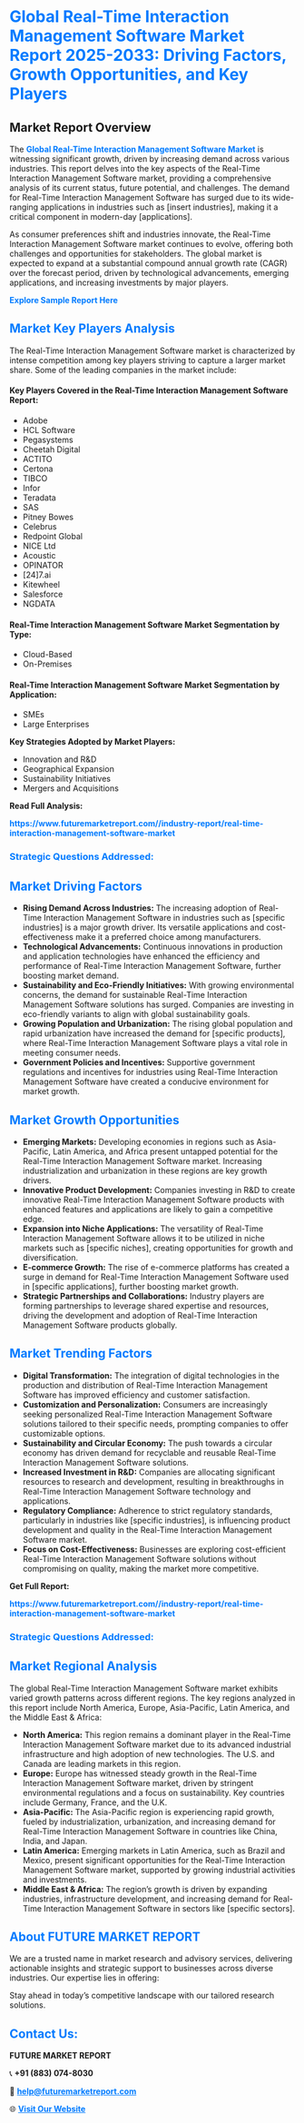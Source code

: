 <h1 style="color: #007BFF;">Global Real-Time Interaction Management Software Market Report 2025-2033: Driving Factors, Growth Opportunities, and Key Players</h1>

<section id="overview">
<h2>Market Report Overview</h2>
<p>The <a href="https://www.futuremarketreport.com//industry-report/real-time-interaction-management-software-market" style="color: #007BFF; text-decoration: none;"><strong>Global Real-Time Interaction Management Software Market</strong></a> is witnessing significant growth, driven by increasing demand across various industries. This report delves into the key aspects of the Real-Time Interaction Management Software market, providing a comprehensive analysis of its current status, future potential, and challenges. The demand for Real-Time Interaction Management Software has surged due to its wide-ranging applications in industries such as [insert industries], making it a critical component in modern-day [applications].</p>
<p>As consumer preferences shift and industries innovate, the Real-Time Interaction Management Software market continues to evolve, offering both challenges and opportunities for stakeholders. The global market is expected to expand at a substantial compound annual growth rate (CAGR) over the forecast period, driven by technological advancements, emerging applications, and increasing investments by major players.</p>
</section>

<section id="overview">
<p><a href="https://www.futuremarketreport.com//request-sample/reportId=57276" style="color: #007BFF; text-decoration: none;"><strong>Explore Sample Report Here</strong></a></p>
</section>

<section id="key-players">
<h2 style="color: #007BFF;">Market Key Players Analysis</h2>
<p>The Real-Time Interaction Management Software market is characterized by intense competition among key players striving to capture a larger market share. Some of the leading companies in the market include:</p>
<h4>Key Players Covered in the Real-Time Interaction Management Software Report:</h4>
<ul><li>Adobe</li><li>HCL Software</li><li>Pegasystems</li><li>Cheetah Digital</li><li>ACTITO</li><li>Certona</li><li>TIBCO</li><li>Infor</li><li>Teradata</li><li>SAS</li><li>Pitney Bowes</li><li>Celebrus</li><li>Redpoint Global</li><li>NICE Ltd</li><li>Acoustic</li><li>OPINATOR</li><li>[24]7.ai</li><li>Kitewheel</li><li>Salesforce</li><li>NGDATA</li></ul>
<h4>Real-Time Interaction Management Software Market Segmentation by Type:</h4>
<ul><li>Cloud-Based</li><li>On-Premises</li></ul>

<h4>Real-Time Interaction Management Software Market Segmentation by Application:</h4>
<ul><li>SMEs</li><li>Large Enterprises</li></ul>
<p><strong>Key Strategies Adopted by Market Players:</strong></p>
<ul>
<li>Innovation and R&D</li>
<li>Geographical Expansion</li>
<li>Sustainability Initiatives</li>
<li>Mergers and Acquisitions</li>
</ul>
</section>

<section>
<p><strong>Read Full Analysis: </strong></p><a href="https://www.futuremarketreport.com//industry-report/real-time-interaction-management-software-market" style="color: #007BFF; text-decoration: none;"><strong>https://www.futuremarketreport.com//industry-report/real-time-interaction-management-software-market</strong></a>
<h3 style="color: #007BFF;">Strategic Questions Addressed:</h3>
</section>

<section id="driving-factors">
<h2 style="color: #007BFF;">Market Driving Factors</h2>
<ul>
<li><strong>Rising Demand Across Industries:</strong> The increasing adoption of Real-Time Interaction Management Software in industries such as [specific industries] is a major growth driver. Its versatile applications and cost-effectiveness make it a preferred choice among manufacturers.</li>
<li><strong>Technological Advancements:</strong> Continuous innovations in production and application technologies have enhanced the efficiency and performance of Real-Time Interaction Management Software, further boosting market demand.</li>
<li><strong>Sustainability and Eco-Friendly Initiatives:</strong> With growing environmental concerns, the demand for sustainable Real-Time Interaction Management Software solutions has surged. Companies are investing in eco-friendly variants to align with global sustainability goals.</li>
<li><strong>Growing Population and Urbanization:</strong> The rising global population and rapid urbanization have increased the demand for [specific products], where Real-Time Interaction Management Software plays a vital role in meeting consumer needs.</li>
<li><strong>Government Policies and Incentives:</strong> Supportive government regulations and incentives for industries using Real-Time Interaction Management Software have created a conducive environment for market growth.</li>
</ul>
</section>

<section id="growth-opportunities">
<h2 style="color: #007BFF;">Market Growth Opportunities</h2>
<ul>
<li><strong>Emerging Markets:</strong> Developing economies in regions such as Asia-Pacific, Latin America, and Africa present untapped potential for the Real-Time Interaction Management Software market. Increasing industrialization and urbanization in these regions are key growth drivers.</li>
<li><strong>Innovative Product Development:</strong> Companies investing in R&D to create innovative Real-Time Interaction Management Software products with enhanced features and applications are likely to gain a competitive edge.</li>
<li><strong>Expansion into Niche Applications:</strong> The versatility of Real-Time Interaction Management Software allows it to be utilized in niche markets such as [specific niches], creating opportunities for growth and diversification.</li>
<li><strong>E-commerce Growth:</strong> The rise of e-commerce platforms has created a surge in demand for Real-Time Interaction Management Software used in [specific applications], further boosting market growth.</li>
<li><strong>Strategic Partnerships and Collaborations:</strong> Industry players are forming partnerships to leverage shared expertise and resources, driving the development and adoption of Real-Time Interaction Management Software products globally.</li>
</ul>
</section>

<section id="trending-factors">
<h2 style="color: #007BFF;">Market Trending Factors</h2>
<ul>
<li><strong>Digital Transformation:</strong> The integration of digital technologies in the production and distribution of Real-Time Interaction Management Software has improved efficiency and customer satisfaction.</li>
<li><strong>Customization and Personalization:</strong> Consumers are increasingly seeking personalized Real-Time Interaction Management Software solutions tailored to their specific needs, prompting companies to offer customizable options.</li>
<li><strong>Sustainability and Circular Economy:</strong> The push towards a circular economy has driven demand for recyclable and reusable Real-Time Interaction Management Software solutions.</li>
<li><strong>Increased Investment in R&D:</strong> Companies are allocating significant resources to research and development, resulting in breakthroughs in Real-Time Interaction Management Software technology and applications.</li>
<li><strong>Regulatory Compliance:</strong> Adherence to strict regulatory standards, particularly in industries like [specific industries], is influencing product development and quality in the Real-Time Interaction Management Software market.</li>
<li><strong>Focus on Cost-Effectiveness:</strong> Businesses are exploring cost-efficient Real-Time Interaction Management Software solutions without compromising on quality, making the market more competitive.</li>
</ul>
</section>

<section>
<p><strong>Get Full Report: </strong></p><a href="https://www.futuremarketreport.com//industry-report/real-time-interaction-management-software-market" style="color: #007BFF; text-decoration: none;"><strong>https://www.futuremarketreport.com//industry-report/real-time-interaction-management-software-market</strong></a>
<h3 style="color: #007BFF;">Strategic Questions Addressed:</h3>
</section>


<section id="regional-analysis">
<h2 style="color: #007BFF;">Market Regional Analysis</h2>
<p>The global Real-Time Interaction Management Software market exhibits varied growth patterns across different regions. The key regions analyzed in this report include North America, Europe, Asia-Pacific, Latin America, and the Middle East & Africa:</p>
<ul>
<li><strong>North America:</strong> This region remains a dominant player in the Real-Time Interaction Management Software market due to its advanced industrial infrastructure and high adoption of new technologies. The U.S. and Canada are leading markets in this region.</li>
<li><strong>Europe:</strong> Europe has witnessed steady growth in the Real-Time Interaction Management Software market, driven by stringent environmental regulations and a focus on sustainability. Key countries include Germany, France, and the U.K.</li>
<li><strong>Asia-Pacific:</strong> The Asia-Pacific region is experiencing rapid growth, fueled by industrialization, urbanization, and increasing demand for Real-Time Interaction Management Software in countries like China, India, and Japan.</li>
<li><strong>Latin America:</strong> Emerging markets in Latin America, such as Brazil and Mexico, present significant opportunities for the Real-Time Interaction Management Software market, supported by growing industrial activities and investments.</li>
<li><strong>Middle East & Africa:</strong> The region’s growth is driven by expanding industries, infrastructure development, and increasing demand for Real-Time Interaction Management Software in sectors like [specific sectors].</li>
</ul>
</section>

<footer>
<h2 style="color: #007BFF;">About FUTURE MARKET REPORT</h2>
<p>We are a trusted name in market research and advisory services, delivering actionable insights and strategic support to businesses across diverse industries. Our expertise lies in offering:</p>

<p>Stay ahead in today’s competitive landscape with our tailored research solutions.</p>

<h2 style="color: #007BFF;">Contact Us:</h2>
<p><strong>FUTURE MARKET REPORT</strong></p>
<p>📞 <strong>+91 (883) 074-8030</strong></p>
<p>📧 <strong><a href="mailto:help@futuremarketreport.com" style="color: #007BFF;">help@futuremarketreport.com</a></strong></p>
<p>🌐 <strong><a href="https://www.futuremarketreport.com/" style="color: #007BFF;">Visit Our Website</a></strong></p>
</footer>